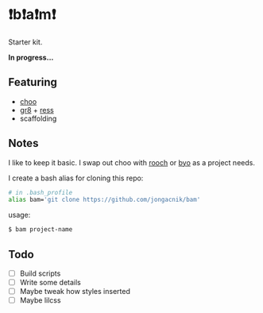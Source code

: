 # ❗️️b❗️a❗️m❗️

Starter kit.

**In progress...**

## Featuring

- [choo](https://github.com/yoshuawuyts/choo)
- [gr8](https://github.com/jongacnik/gr8) + [ress](https://github.com/filipelinhares/ress)
- scaffolding

## Notes

I like to keep it basic. I swap out choo with [rooch](https://github.com/yoshuawuyts/rooch) or [byo](https://github.com/jongacnik/byo) as a project needs.

I create a bash alias for cloning this repo:

```bash
# in .bash_profile
alias bam='git clone https://github.com/jongacnik/bam'
```

usage:

```bash
$ bam project-name
```

## Todo

- [ ] Build scripts
- [ ] Write some details
- [ ] Maybe tweak how styles inserted
- [ ] Maybe lilcss
